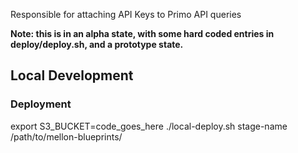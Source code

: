 Responsible for attaching API Keys to Primo API queries

**Note: this is in an alpha state, with some hard coded entries in deploy/deploy.sh, and a prototype state.**

## Local Development
### Deployment
export S3_BUCKET=code_goes_here
./local-deploy.sh stage-name /path/to/mellon-blueprints/